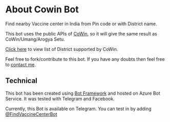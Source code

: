 # About Cowin Bot

Find nearby Vaccine center in India from Pin code or with District name.

This bot uses the public APIs of [CoWin](https://apisetu.gov.in/public/marketplace/api/cowin), so it will give the same result as CoWin/Umang/Arogya Setu.

[Click here](https://github.com/mehtanilay10/cowin-bot/blob/main/Districts.md) to view list of District supported by CoWin.

Feel free to fork/contribute to this bot. If you have any doubts then feel free to [contact me](https://www.mnilay.com/).

## Technical

This bot has been created using [Bot Framework](https://dev.botframework.com) and hosted on Azure Bot Service. It was tested with Telegram and Facebook.

Currently, this Bot is available on Telegram. You can test in by adding [@FindVaccineCenterBot](https://t.me/FindVaccineCenterBot)
